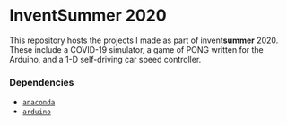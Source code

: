 # InventSummer 2020
This repository hosts the projects I made as part of invent**summer** 2020.
These include a COVID-19 simulator, a game of PONG written for the Arduino, and
a 1-D self-driving car speed controller.

### Dependencies
 * [`anaconda`](https://aur.archlinux.org/packages/anaconda)
 * [`arduino`](https://www.archlinux.org/packages/community/x86_64/arduino/)
